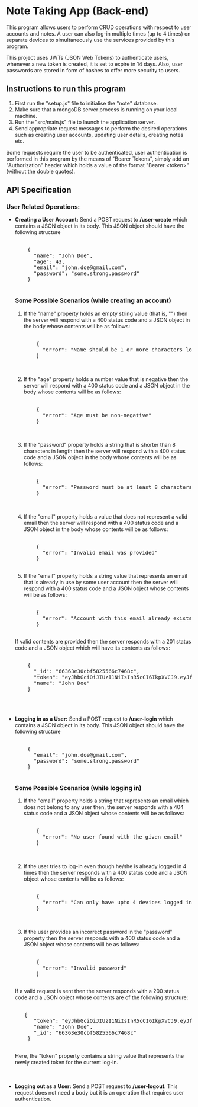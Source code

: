 # Note Taking App (Back-end)
<p>
  This program allows users to perform CRUD operations with respect to user accounts and notes. A user can also log-in multiple times (up to 4 times) on separate devices to simultaneously use the services provided by this program.
</p>
<p>
  This project uses JWTs (JSON Web Tokens) to authenticate users, whenever a new token is created, it is set to expire in 14 days. Also, user passwords are stored in form of hashes to offer more security to users.
</p>
<h2>Instructions to run this program</h2>
<ol>
  <li>First run the "setup.js" file to initialise the "note" database.</li>
  <li>Make sure that a mongoDB server process is running on your local machine.</li>
  <li>Run the "src/main.js" file to launch the application server.</li>
  <li>Send appropriate request messages to perform the desired operations such as creating user accounts, updating user details, creating notes etc.</li>
</ol>
Some requests require the user to be authenticated, user authentication is performed in this program by the means of "Bearer Tokens", simply add an "Authorization" header which holds a value of the format "Bearer &lt;token&gt;" (without the double quotes).

<h2>API Specification</h2>
<h3>User Related Operations:</h3>
<ul>
  <li><b>Creating a User Account:</b> Send a POST request to <b>/user-create</b> which contains a JSON object in its body. This JSON object should have the following structure<br><br>
  <pre>
    {
      "name": "John Doe",
      "age": 43,
      "email": "john.doe@gmail.com",
      "password": "some.strong.password"
    }
  </pre>

  <h3>Some Possible Scenarios (while creating an account)</h3>
  <ol>
    <li>If the "name" property holds an empty string value (that is, "") then the server will respond with a 400 status code and a JSON object in the body whose contents will be as follows:<br><br>
      <pre>
    { 
      "error": "Name should be 1 or more characters long"  
    }
      </pre>
    </li>
    <br>
    <li>If the "age" property holds a number value that is negative then the server will respond with a 400 status code and a JSON object in the body whose contents will be as follows:<br><br>
      <pre>
    {
      "error": "Age must be non-negative"
    }
      </pre>
    </li>
    <br>
    <li>If the "password" property holds a string that is shorter than 8 characters in length then the server will respond with a 400 status code and a JSON object in the body whose contents will be as follows:<br><br>
    <pre>
    {
      "error": "Password must be at least 8 characters in length"
    }
    </pre>
    </li>
    <br>
    <li>If the "email" property holds a value that does not represent a valid email then the server will respond with a 400 status code and a JSON object in the body whose contents will be as follows:<br><br>
    <pre>
    {
      "error": "Invalid email was provided"
    }  
    </pre>
    </li>
    <li>If the "email" property holds a string value that represents an email that is already in use by some user account then the server will respond with a 400 status code and a JSON object whose contents will be as follows:<br><br>
    <pre>
    {
      "error": "Account with this email already exists"
    }  
    </pre>
    </li>
  </ol>
  <p>If valid contents are provided then the server responds with a 201 status code and a JSON object which will have its contents as follows:<br><br>
  <pre>
    {
      "_id": "66363e30cbf5825566c7468c",
      "token": "eyJhbGciOiJIUzI1NiIsInR5cCI6IkpXVCJ9.eyJfaWQiOiI2NjM2M2UzMGNiZjU4MjU1NjZjNzQ2OGMiLCJpYXQiOjE3MTQ4MzA4OTYsImV4cCI6MTcxNjA0MDQ5Nn0.2c9QQgHT0b6-iE3Vq9un-KFONMKTBIGdni0NheHw9mw",
      "name": "John Doe"
    }
  </pre></p>
    
  </li>
  <br>
  <br>
  <li><b>Logging in as a User:</b> Send a POST request to <b>/user-login</b> which contains a JSON object in its body. This JSON object should have the following structure<br><br>
  <pre>
    {
      "email": "john.doe@gmail.com",
      "password": "some.strong.password"
    }
  </pre>

  <h3>Some Possible Scenarios (while logging in)</h3>
  <ol>
    <li>If the "email" property holds a string that represents an email which does not belong to any user then, the server responds with a 404 status code and a JSON object whose contents will be as follows:<br><br>
    <pre>
    {
      "error": "No user found with the given email"
    }
    </pre>
    </li>
    <br>
    <li>If the user tries to log-in even though he/she is already logged in 4 times then the server responds with a 400 status code and a JSON object whose contents will be as follows:<br><br>
    <pre>
    {
      "error": "Can only have upto 4 devices logged in at a time"  
    }
    </pre>
    </li>
    <br>
    <li>If the user provides an incorrect password in the "password" property then the server responds with a 400 status code and a JSON object whose contents will be as follows:<br><br>
    <pre>
    {
      "error": "Invalid password"
    }
    </pre>
    </li>
  </ol>
  <p>If a valid request is sent then the server responds with a 200 status code and a JSON object whose contents are of the following structure:<br><br>
  <pre>
   {
      "token": "eyJhbGciOiJIUzI1NiIsInR5cCI6IkpXVCJ9.eyJfaWQiOiI2NjM2M2UzMGNiZjU4MjU1NjZjNzQ2OGMiLCJpYXQiOjE3MTQ4MzQ3MjIsImV4cCI6MTcxNjA0NDMyMn0.qmZX0mKS-YF-BHpE9yaQwfdOlkTprlUgJdYk82ygIc0",
      "name": "John Doe",
      "_id": "66363e30cbf5825566c7468c"
    } 
  </pre>
  Here, the "token" property contains a string value that represents the newly created token for the current log-in.
  </p>
  </li>
  <br><br>
  <li><b>Logging out as a User:</b> Send a POST request to <b>/user-logout</b>. This request does not need a body but it is an operation that requires user authentication.</li>
</ul>

